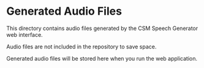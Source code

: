 # Generated Audio Files

This directory contains audio files generated by the CSM Speech Generator web interface.

Audio files are not included in the repository to save space.

Generated audio files will be stored here when you run the web application.